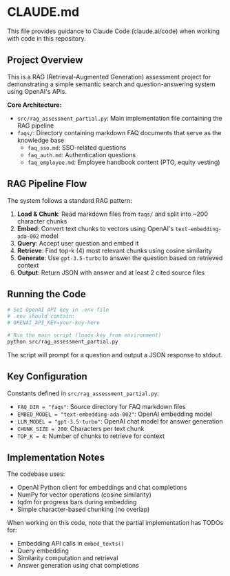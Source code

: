 # CLAUDE.md

This file provides guidance to Claude Code (claude.ai/code) when working with code in this repository.

## Project Overview

This is a RAG (Retrieval-Augmented Generation) assessment project for demonstrating a simple semantic search and question-answering system using OpenAI's APIs.

**Core Architecture:**
- `src/rag_assessment_partial.py`: Main implementation file containing the RAG pipeline
- `faqs/`: Directory containing markdown FAQ documents that serve as the knowledge base
  - `faq_sso.md`: SSO-related questions
  - `faq_auth.md`: Authentication questions
  - `faq_employee.md`: Employee handbook content (PTO, equity vesting)

## RAG Pipeline Flow

The system follows a standard RAG pattern:

1. **Load & Chunk**: Read markdown files from `faqs/` and split into ~200 character chunks
2. **Embed**: Convert text chunks to vectors using OpenAI's `text-embedding-ada-002` model
3. **Query**: Accept user question and embed it
4. **Retrieve**: Find top-k (4) most relevant chunks using cosine similarity
5. **Generate**: Use `gpt-3.5-turbo` to answer the question based on retrieved context
6. **Output**: Return JSON with answer and at least 2 cited source files

## Running the Code

```bash
# Set OpenAI API key in .env file
# .env should contain:
# OPENAI_API_KEY=your-key-here

# Run the main script (loads key from environment)
python src/rag_assessment_partial.py
```

The script will prompt for a question and output a JSON response to stdout.

## Key Configuration

Constants defined in `src/rag_assessment_partial.py`:
- `FAQ_DIR = "faqs"`: Source directory for FAQ markdown files
- `EMBED_MODEL = "text-embedding-ada-002"`: OpenAI embedding model
- `LLM_MODEL = "gpt-3.5-turbo"`: OpenAI chat model for answer generation
- `CHUNK_SIZE = 200`: Characters per text chunk
- `TOP_K = 4`: Number of chunks to retrieve for context

## Implementation Notes

The codebase uses:
- OpenAI Python client for embeddings and chat completions
- NumPy for vector operations (cosine similarity)
- tqdm for progress bars during embedding
- Simple character-based chunking (no overlap)

When working on this code, note that the partial implementation has TODOs for:
- Embedding API calls in `embed_texts()`
- Query embedding
- Similarity computation and retrieval
- Answer generation using chat completions
